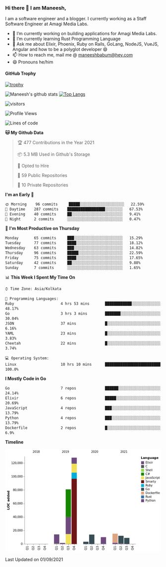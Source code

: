 ### Hi there 👋 I am Maneesh,

I am a software engineer and a blogger. I currently working as a Staff Software Engineer at Amagi Media Labs.


- 🔭 I’m currently working on building applications for Amagi Media Labs.
- 🌱 I’m currently learning Rust Programming Language
- 💬 Ask me about Elixir, Phoenix, Ruby on Rails, GoLang, NodeJS, VueJS, Angular and how to be a polyglot developer 😄
- 📫 How to reach me, mail me @ maneeshbabum@hey.com
- 😄 Pronouns he/him

#### GitHub Trophy
[![trophy](https://github-profile-trophy.vercel.app/?username=maneeshbm)](https://github.com/ryo-ma/github-profile-trophy)

![Maneesh's github stats](https://github-readme-stats.vercel.app/api?username=maneeshbm&show_icons=true)
[![Top Langs](https://github-readme-stats.vercel.app/api/top-langs/?username=maneeshbm)](https://github.com/anuraghazra/github-readme-stats)


![visitors](https://visitor-badge.glitch.me/badge?page_id=maneeshbabu.maneeshbabu)

<!--START_SECTION:waka-->
![Profile Views](http://img.shields.io/badge/Profile%20Views-7-blue)

![Lines of code](https://img.shields.io/badge/From%20Hello%20World%20I%27ve%20Written-288082%20lines%20of%20code-blue)

**🐱 My Github Data** 

> 🏆 477 Contributions in the Year 2021
 > 
> 📦 5.3 MB Used in Github's Storage 
 > 
> 💼 Opted to Hire
 > 
> 📜 59 Public Repositories 
 > 
> 🔑 10 Private Repositories  
 > 
**I'm an Early 🐤** 

```text
🌞 Morning    96 commits     █████░░░░░░░░░░░░░░░░░░░░   22.59% 
🌆 Daytime    287 commits    █████████████████░░░░░░░░   67.53% 
🌃 Evening    40 commits     ██░░░░░░░░░░░░░░░░░░░░░░░   9.41% 
🌙 Night      2 commits      ░░░░░░░░░░░░░░░░░░░░░░░░░   0.47%

```
📅 **I'm Most Productive on Thursday** 

```text
Monday       65 commits     ███░░░░░░░░░░░░░░░░░░░░░░   15.29% 
Tuesday      77 commits     ████░░░░░░░░░░░░░░░░░░░░░   18.12% 
Wednesday    63 commits     ███░░░░░░░░░░░░░░░░░░░░░░   14.82% 
Thursday     96 commits     █████░░░░░░░░░░░░░░░░░░░░   22.59% 
Friday       75 commits     ████░░░░░░░░░░░░░░░░░░░░░   17.65% 
Saturday     42 commits     ██░░░░░░░░░░░░░░░░░░░░░░░   9.88% 
Sunday       7 commits      ░░░░░░░░░░░░░░░░░░░░░░░░░   1.65%

```


📊 **This Week I Spent My Time On** 

```text
⌚︎ Time Zone: Asia/Kolkata

💬 Programming Languages: 
Ruby                     4 hrs 53 mins       ████████████░░░░░░░░░░░░░   48.17% 
Go                       3 hrs 3 mins        ███████░░░░░░░░░░░░░░░░░░   30.04% 
JSON                     37 mins             █░░░░░░░░░░░░░░░░░░░░░░░░   6.16% 
YAML                     23 mins             █░░░░░░░░░░░░░░░░░░░░░░░░   3.83% 
Cheetah                  22 mins             █░░░░░░░░░░░░░░░░░░░░░░░░   3.74%

💻 Operating System: 
Linux                    10 hrs 10 mins      █████████████████████████   100.0%

```

**I Mostly Code in Go** 

```text
Go                       7 repos             ██████░░░░░░░░░░░░░░░░░░░   24.14% 
Elixir                   6 repos             █████░░░░░░░░░░░░░░░░░░░░   20.69% 
JavaScript               4 repos             ███░░░░░░░░░░░░░░░░░░░░░░   13.79% 
Python                   4 repos             ███░░░░░░░░░░░░░░░░░░░░░░   13.79% 
Dockerfile               2 repos             █░░░░░░░░░░░░░░░░░░░░░░░░   6.9%

```


**Timeline**

![Chart not found](https://raw.githubusercontent.com/maneeshbm/maneeshbm/master/charts/bar_graph.png) 


 Last Updated on 01/09/2021
<!--END_SECTION:waka-->

<!--
**maneeshbabu/maneeshbabu** is a ✨ _special_ ✨ repository because its `README.md` (this file) appears on your GitHub profile.

Here are some ideas to get you started:

- 🔭 I’m currently working on ...
- 🌱 I’m currently learning ...
- 👯 I’m looking to collaborate on ...
- 🤔 I’m looking for help with ...
- 💬 Ask me about ...
- 📫 How to reach me: ...
- 😄 Pronouns: ...
- ⚡ Fun fact: ...
-->
